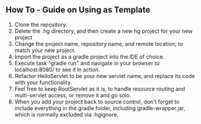 ## How To - Guide on Using as Template

1. Clone the repository.
2. Delete the .hg directory, and then create a new hg project for your new project
3. Change the project name, repository name, and remote location; to match your new project.
4. Import the project as a gradle project into the IDE of choice.
5. Execute task "gradle run" and navigate in your browser to localhost:8080/ to see it in action.
6. Refactor HelloServlet to be your new servlet name, and replace its code with your functionality.
7. Feel free to keep RootServlet as it is, to handle resource routing and multi-servlet access, or remove it and go solo.
8. When you add your project back to source control, don't forget to include everything in the gradle folder, including gradle-wrapper.jar, which is normally excluded via .hgignore.